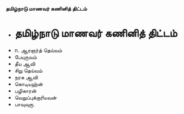 **தமிழ்நாடு மாணவர் கணினித் திட்டம்**
- # தமிழ்நாடு மாணவர் கணினித் திட்டம்
- n. ஆரஞர்த் தெய்வம்
- பேயுருவம்
- தீய ஆவி
- சிறு தெய்வம்
- நரக ஆவி
- கொடியஹ்ன்
- பழிகாரன்
- வெறுப்புக்குரியவன்
- பாவுவுரு.

